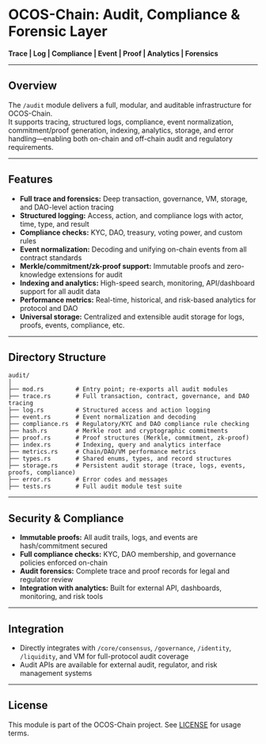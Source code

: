 # OCOS-Chain: Audit, Compliance & Forensic Layer

**Trace | Log | Compliance | Event | Proof | Analytics | Forensics**

---

## Overview

The `/audit` module delivers a full, modular, and auditable infrastructure for OCOS-Chain.  
It supports tracing, structured logs, compliance, event normalization, commitment/proof generation, indexing, analytics, storage, and error handling—enabling both on-chain and off-chain audit and regulatory requirements.

---

## Features

- **Full trace and forensics:** Deep transaction, governance, VM, storage, and DAO-level action tracing
- **Structured logging:** Access, action, and compliance logs with actor, time, type, and result
- **Compliance checks:** KYC, DAO, treasury, voting power, and custom rules
- **Event normalization:** Decoding and unifying on-chain events from all contract standards
- **Merkle/commitment/zk-proof support:** Immutable proofs and zero-knowledge extensions for audit
- **Indexing and analytics:** High-speed search, monitoring, API/dashboard support for all audit data
- **Performance metrics:** Real-time, historical, and risk-based analytics for protocol and DAO
- **Universal storage:** Centralized and extensible audit storage for logs, proofs, events, compliance, etc.

---

## Directory Structure

```
audit/
│
├── mod.rs         # Entry point; re-exports all audit modules
├── trace.rs       # Full transaction, contract, governance, and DAO tracing
├── log.rs         # Structured access and action logging
├── event.rs       # Event normalization and decoding
├── compliance.rs  # Regulatory/KYC and DAO compliance rule checking
├── hash.rs        # Merkle root and cryptographic commitments
├── proof.rs       # Proof structures (Merkle, commitment, zk-proof)
├── index.rs       # Indexing, query and analytics interface
├── metrics.rs     # Chain/DAO/VM performance metrics
├── types.rs       # Shared enums, types, and record structures
├── storage.rs     # Persistent audit storage (trace, logs, events, proofs, compliance)
├── error.rs       # Error codes and messages
├── tests.rs       # Full audit module test suite
```

---

## Security & Compliance

- **Immutable proofs:** All audit trails, logs, and events are hash/commitment secured
- **Full compliance checks:** KYC, DAO membership, and governance policies enforced on-chain
- **Audit forensics:** Complete trace and proof records for legal and regulator review
- **Integration with analytics:** Built for external API, dashboards, monitoring, and risk tools

---

## Integration

- Directly integrates with `/core/consensus`, `/governance`, `/identity`, `/liquidity`, and VM for full-protocol audit coverage
- Audit APIs are available for external audit, regulator, and risk management systems

---

## License

This module is part of the OCOS-Chain project. See [LICENSE](../LICENSE) for usage terms.
